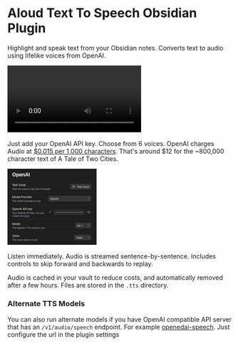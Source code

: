 # Aloud Text To Speech Obsidian Plugin

Highlight and speak text from your Obsidian notes. Converts text to audio using lifelike voices from OpenAI.

<video src="https://github.com/adrianlyjak/obsidian-aloud-tts/assets/2024018/6e673350-0cf2-4820-bca1-3f36cd3a24f6" ></video>

Just add your OpenAI API key. Choose from 6 voices. OpenAI charges Audio at [$0.015 per 1,000 characters](https://openai.com/pricing). That's around $12 for the ~800,000 character text of A Tale of Two Cities.

<img alt="Settings View" src="./docs/settings-example.png" style="max-width: 200px;" ></img>

Listen immediately. Audio is streamed sentence-by-sentence. Includes controls to skip forward and backwards
to replay.

Audio is cached in your vault to reduce costs, and automatically removed after a few hours. Files are stored in the `.tts` directory.

### Alternate TTS Models

You can also run alternate models if you have OpenAI compatible API server that has an `/v1/audio/speech` endpoint. For example [openedai-speech](https://github.com/matatonic/openedai-speech). Just configure the url in the plugin settings
